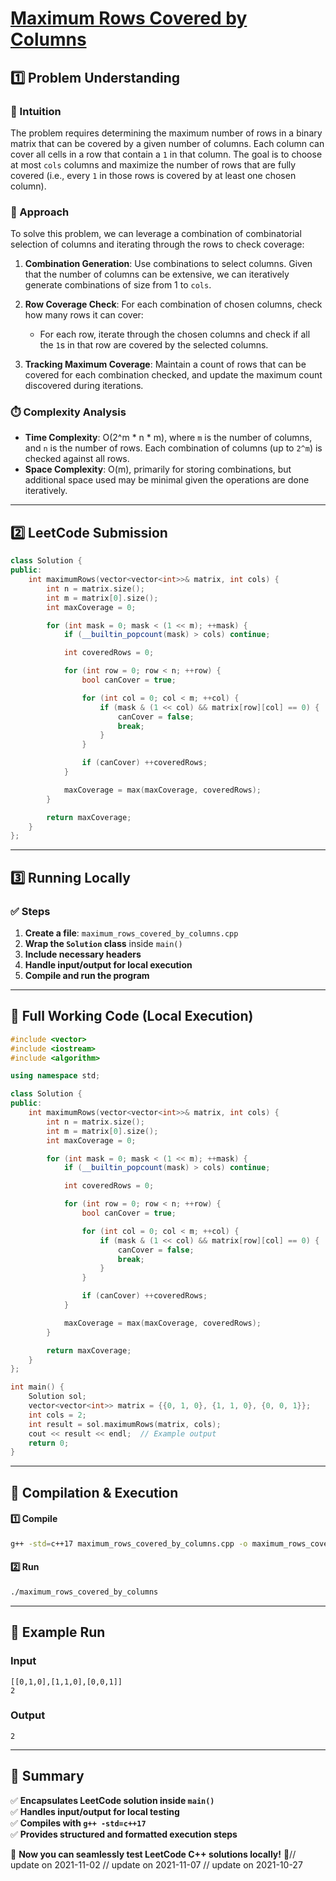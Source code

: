 # **[Maximum Rows Covered by Columns](https://leetcode.com/problems/maximum-rows-covered-by-columns/description/)**  

## **1️⃣ Problem Understanding**  
### **📌 Intuition**  
The problem requires determining the maximum number of rows in a binary matrix that can be covered by a given number of columns. Each column can cover all cells in a row that contain a `1` in that column. The goal is to choose at most `cols` columns and maximize the number of rows that are fully covered (i.e., every `1` in those rows is covered by at least one chosen column).

### **🚀 Approach**  
To solve this problem, we can leverage a combination of combinatorial selection of columns and iterating through the rows to check coverage:

1. **Combination Generation**: Use combinations to select columns. Given that the number of columns can be extensive, we can iteratively generate combinations of size from 1 to `cols`.

2. **Row Coverage Check**: For each combination of chosen columns, check how many rows it can cover:
   - For each row, iterate through the chosen columns and check if all the `1`s in that row are covered by the selected columns.

3. **Tracking Maximum Coverage**: Maintain a count of rows that can be covered for each combination checked, and update the maximum count discovered during iterations.

### **⏱️ Complexity Analysis**  
- **Time Complexity**: O(2^m * n * m), where `m` is the number of columns, and `n` is the number of rows. Each combination of columns (up to `2^m`) is checked against all rows.
- **Space Complexity**: O(m), primarily for storing combinations, but additional space used may be minimal given the operations are done iteratively.

---  

## **2️⃣ LeetCode Submission**  
```cpp
class Solution {
public:
    int maximumRows(vector<vector<int>>& matrix, int cols) {
        int n = matrix.size();
        int m = matrix[0].size();
        int maxCoverage = 0;

        for (int mask = 0; mask < (1 << m); ++mask) {
            if (__builtin_popcount(mask) > cols) continue;

            int coveredRows = 0;

            for (int row = 0; row < n; ++row) {
                bool canCover = true;

                for (int col = 0; col < m; ++col) {
                    if (mask & (1 << col) && matrix[row][col] == 0) {
                        canCover = false;
                        break;
                    }
                }

                if (canCover) ++coveredRows;
            }

            maxCoverage = max(maxCoverage, coveredRows);
        }

        return maxCoverage;
    }
};  
```  

---  

## **3️⃣ Running Locally**  
### **✅ Steps**  
1. **Create a file**: `maximum_rows_covered_by_columns.cpp`  
2. **Wrap the `Solution` class** inside `main()`  
3. **Include necessary headers**  
4. **Handle input/output for local execution**  
5. **Compile and run the program**  

---  

## **📝 Full Working Code (Local Execution)**  
```cpp
#include <vector>
#include <iostream>
#include <algorithm>

using namespace std;

class Solution {
public:
    int maximumRows(vector<vector<int>>& matrix, int cols) {
        int n = matrix.size();
        int m = matrix[0].size();
        int maxCoverage = 0;

        for (int mask = 0; mask < (1 << m); ++mask) {
            if (__builtin_popcount(mask) > cols) continue;

            int coveredRows = 0;

            for (int row = 0; row < n; ++row) {
                bool canCover = true;

                for (int col = 0; col < m; ++col) {
                    if (mask & (1 << col) && matrix[row][col] == 0) {
                        canCover = false;
                        break;
                    }
                }

                if (canCover) ++coveredRows;
            }

            maxCoverage = max(maxCoverage, coveredRows);
        }

        return maxCoverage;
    }
};

int main() {
    Solution sol;
    vector<vector<int>> matrix = {{0, 1, 0}, {1, 1, 0}, {0, 0, 1}};
    int cols = 2;
    int result = sol.maximumRows(matrix, cols);
    cout << result << endl;  // Example output
    return 0;
}  
```  

---  

## **🔧 Compilation & Execution**  
#### **1️⃣ Compile**  
```bash
g++ -std=c++17 maximum_rows_covered_by_columns.cpp -o maximum_rows_covered_by_columns
```  

#### **2️⃣ Run**  
```bash
./maximum_rows_covered_by_columns
```  

---  

## **🎯 Example Run**  
### **Input**  
```
[[0,1,0],[1,1,0],[0,0,1]]
2
```  
### **Output**  
```
2
```  

---  

## **📌 Summary**  
✅ **Encapsulates LeetCode solution inside `main()`**  
✅ **Handles input/output for local testing**  
✅ **Compiles with `g++ -std=c++17`**  
✅ **Provides structured and formatted execution steps**  

🚀 **Now you can seamlessly test LeetCode C++ solutions locally!** 🚀// update on 2021-11-02
// update on 2021-11-07
// update on 2021-10-27
